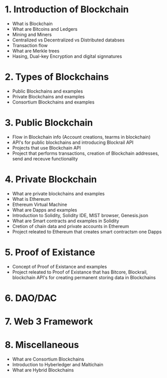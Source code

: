 # 1. Introduction of Blockchain
  - What is Blockchain
  - What are Bitcoins and Ledgers
  - Mining and Miners
  - Centralized vs Decentralized vs Distributed databses
  - Transaction flow
  - What are Merkle trees
  - Hasing, Dual-key Encryption and digital signnatures
# 2. Types of Blockchains
  - Public Blockchains and examples
  - Private Blockchains and examples
  - Consortium Blockchains and examples
# 3. Public Blockchain
  - Flow in Blockchain info (Account creations, tearms in blockchain)
  - API's for public blockchains and introducing Blockrail API
  - Projects that use Blockchain API
  - Project that performs transactions, creation of Blockchain addresses, send and receuve functionality 
# 4. Private Blockchain
  - What are private blockchains and examples
  - What is Ethereum
  - Ethereum Virtual Machine
  - What are Dapps and examples
  - Introduction to Solidity, Solidity IDE, MIST browser, Genesis.json
  - What are Smart contracts and examples in Solidity
  - Cretion of chain data and private accounts in Ethereum
  - Project releated to Ethereum that creates smart contractsm one Dapps 
# 5. Proof of Existance
  - Concept of Proof of Existance and examples
  - Project releated to Proof of Existance that has Bitcore, Blockrail, blockchain API's for creating permanent storing data in             Blockchains  
# 6. DAO/DAC
# 7. Web 3 Framework
# 8. Miscellaneous
  - What are Consortium Blockchains
  - Introduction to Hyberledger and Maltichain
  - What are Hybrid Blockchains

